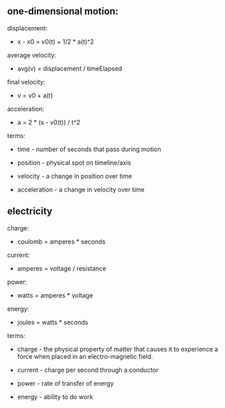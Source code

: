 ## one-dimensional motion:
displacement:
- x - x0 = v0(t) + 1/2 * a(t)^2

average velocity:
- avg(v) = displacement / timeElapsed

final velocity:
- v = v0 + a(t)

acceleration:
- a = 2 * (s - v0(t)) / t^2

terms:
- time - number of seconds that pass during motion

- position - physical spot on timeline/axis

- velocity - a change in position over time

- acceleration - a change in velocity over time

## electricity
charge:
- coulomb = amperes * seconds

current:
- amperes = voltage / resistance

power:
- watts = amperes * voltage

energy: 
- joules = watts * seconds

terms:
- charge - the physical property of matter that causes it to experience a force when placed in an electro-magnetic field.

- current - charge per second through a conductor

- power - rate of transfer of energy

- energy - ability to do work
